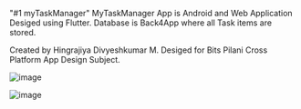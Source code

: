 "#1 myTaskManager" 
MyTaskManager App is Android and Web Application Desiged using Flutter. 
Database is Back4App where all Task items are stored. 

Created by Hingrajiya Divyeshkumar M. 
Desiged for Bits Pilani Cross Platform App Design Subject. 

![image](https://github.com/2022mt13054/myTaskManager/assets/150141267/a2a0da20-ba5f-473c-90da-cf00c0cc52ae)

![image](https://github.com/2022mt13054/myTaskManager/assets/150141267/0a944139-a9e8-4ff2-bdd3-7074f10498bc)
